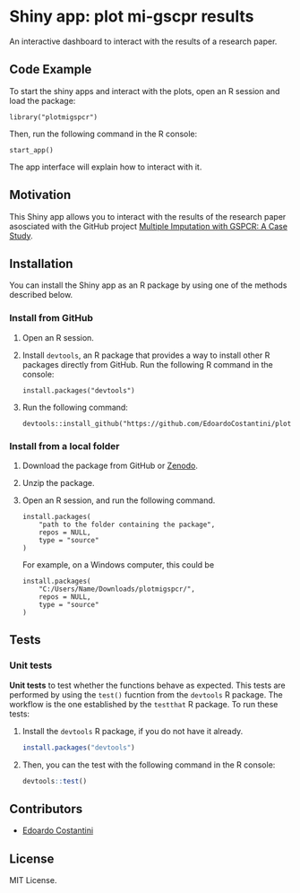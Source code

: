 # Shiny app: plot mi-gscpr results

An interactive dashboard to interact with the results of a research paper.

## Code Example

To start the shiny apps and interact with the plots, open an R session and load the package:

```
library("plotmigspcr")
```

Then, run the following command in the R console:

```
start_app()
```

The app interface will explain how to interact with it.

## Motivation

This Shiny app allows you to interact with the results of the research paper asosciated with the GitHub project [Multiple Imputation with GSPCR: A Case Study](https://github.com/EdoardoCostantini/mi-gspcr-evs).

## Installation

You can install the Shiny app as an R package by using one of the methods described below.

### Install from GitHub

1. Open an R session.

2. Install `devtools`, an R package that provides a way to install other R packages directly from GitHub. Run the following R command in the console:

    ```
    install.packages("devtools")
    ```

3. Run the following command:

    ```
    devtools::install_github("https://github.com/EdoardoCostantini/plotmigspcr")
    ```

### Install from a local folder

1. Download the package from GitHub or [Zenodo](https://doi.org/10.5281/zenodo.7879867).

2. Unzip the package.

3. Open an R session, and run the following command.

    ```
    install.packages(
        "path to the folder containing the package",
        repos = NULL,
        type = "source"
    )
    ```

    For example, on a Windows computer, this could be

    ```
    install.packages(
        "C:/Users/Name/Downloads/plotmigspcr/",
        repos = NULL,
        type = "source"
    )
    ```

## Tests

### Unit tests

**Unit tests** to test whether the functions behave as expected. This tests are performed by using the `test()` fucntion from the `devtools` R package.
The workflow is the one established by the `testthat` R package.
To run these tests:

1. Install the `devtools` R package, if you do not have it already.

    ``` r
    install.packages("devtools")
    ```

2. Then, you can the test with the following command in the R console:

    ``` r
    devtools::test()
    ```

## Contributors

- [Edoardo Costantini](https://github.com/EdoardoCostantini)

## License

MIT License.